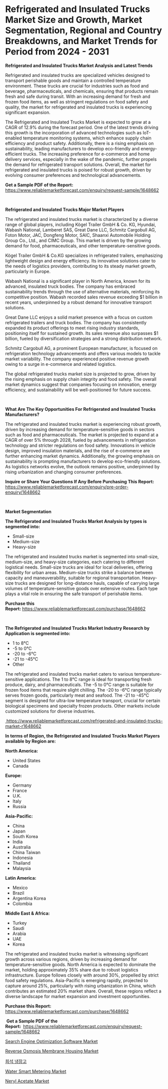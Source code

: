 <p><h1>Refrigerated and Insulated Trucks Market Size and Growth, Market Segmentation, Regional and Country Breakdowns, and Market Trends for Period from 2024 -  2031</h1></p><p><strong>Refrigerated and Insulated Trucks Market Analysis and Latest Trends</strong></p>
<p><p>Refrigerated and insulated trucks are specialized vehicles designed to transport perishable goods and maintain a controlled temperature environment. These trucks are crucial for industries such as food and beverage, pharmaceuticals, and chemicals, ensuring that products remain fresh and safe during transit. With an increasing demand for fresh and frozen food items, as well as stringent regulations on food safety and quality, the market for refrigerated and insulated trucks is experiencing significant expansion.</p><p>The Refrigerated and Insulated Trucks Market is expected to grow at a CAGR of 12.9% during the forecast period. One of the latest trends driving this growth is the incorporation of advanced technologies such as IoT-enabled temperature monitoring systems, which enhance supply chain efficiency and product safety. Additionally, there is a rising emphasis on sustainability, leading manufacturers to develop eco-friendly and energy-efficient trucks. The increasing preference for e-commerce and home delivery services, especially in the wake of the pandemic, further propels the demand for refrigerated transport solutions. Overall, the market for refrigerated and insulated trucks is poised for robust growth, driven by evolving consumer preferences and technological advancements.</p></p>
<p><strong>Get a Sample PDF of the Report:&nbsp;</strong> <a href="https://www.reliablemarketforecast.com/enquiry/request-sample/1648662?utm_campaign=1080&utm_medium=2&utm_source=Github&utm_content=ia&utm_term=19112024&utm_id=refrigerated-and-insulated-trucks">https://www.reliablemarketforecast.com/enquiry/request-sample/1648662</a></p>
<p>&nbsp;</p>
<p><strong>Refrigerated and Insulated Trucks Major Market Players</strong></p>
<p><p>The refrigerated and insulated trucks market is characterized by a diverse range of global players, including Kögel Trailer GmbH & Co. KG, Hyundai, Wabash National, Lamberet SAS, Great Dane LLC, Schmitz Cargobull AG, Foton Motor, JAC, Dongfeng Motor, SAIC, Shaanxi Automobile Holding Group Co., Ltd., and CIMC Group. This market is driven by the growing demand for food, pharmaceuticals, and other temperature-sensitive goods.</p><p>Kögel Trailer GmbH & Co.KG specializes in refrigerated trailers, emphasizing lightweight design and energy efficiency. Its innovative solutions cater to the needs of logistics providers, contributing to its steady market growth, particularly in Europe.</p><p>Wabash National is a significant player in North America, known for its advanced, insulated truck bodies. The company has embraced sustainability trends through the use of alternative materials, reinforcing its competitive position. Wabash recorded sales revenue exceeding $1 billion in recent years, underpinned by a robust demand for innovative transport solutions.</p><p>Great Dane LLC enjoys a solid market presence with a focus on custom refrigerated trailers and truck bodies. The company has consistently expanded its product offerings to meet rising industry standards, positioning itself for sustained growth. Its sales revenue also surpasses $1 billion, fueled by diversification strategies and a strong distribution network.</p><p>Schmitz Cargobull AG, a prominent European manufacturer, is focused on refrigeration technology advancements and offers various models to tackle market variability. The company experienced positive revenue growth owing to a surge in e-commerce and related logistics.</p><p>The global refrigerated trucks market size is projected to grow, driven by the rising emphasis on supply chain integrity and food safety. The overall market dynamics suggest that companies focusing on innovation, energy efficiency, and sustainability will be well-positioned for future success.</p></p>
<p>&nbsp;</p>
<p><strong>What Are The Key Opportunities For Refrigerated and Insulated Trucks Manufacturers?</strong></p>
<p><p>The refrigerated and insulated trucks market is experiencing robust growth, driven by increasing demand for temperature-sensitive goods in sectors such as food and pharmaceuticals. The market is projected to expand at a CAGR of over 5% through 2028, fueled by advancements in refrigeration technology and stricter regulations on food safety. Innovations in vehicle design, improved insulation materials, and the rise of e-commerce are further enhancing market dynamics. Additionally, the growing emphasis on sustainability is prompting manufacturers to develop eco-friendly solutions. As logistics networks evolve, the outlook remains positive, underpinned by rising urbanization and changing consumer preferences.</p></p>
<p><strong>Inquire or Share Your Questions If Any Before Purchasing This Report:</strong> <a href="https://www.reliablemarketforecast.com/enquiry/pre-order-enquiry/1648662?utm_campaign=1080&utm_medium=2&utm_source=Github&utm_content=ia&utm_term=19112024&utm_id=refrigerated-and-insulated-trucks">https://www.reliablemarketforecast.com/enquiry/pre-order-enquiry/1648662</a></p>
<p>&nbsp;</p>
<p><strong>Market Segmentation</strong></p>
<p><strong>The Refrigerated and Insulated Trucks Market Analysis by types is segmented into:</strong></p>
<p><ul><li>Small-size</li><li>Medium-size</li><li>Heavy-size</li></ul></p>
<p><p>The refrigerated and insulated trucks market is segmented into small-size, medium-size, and heavy-size categories, each catering to different logistical needs. Small-size trucks are ideal for local deliveries, offering flexibility for urban areas. Medium-size trucks strike a balance between capacity and maneuverability, suitable for regional transportation. Heavy-size trucks are designed for long-distance hauls, capable of carrying large volumes of temperature-sensitive goods over extensive routes. Each type plays a vital role in ensuring the safe transport of perishable items.</p></p>
<p><strong>Purchase this Report:&nbsp;</strong><a href="https://www.reliablemarketforecast.com/purchase/1648662?utm_campaign=1080&utm_medium=2&utm_source=Github&utm_content=ia&utm_term=19112024&utm_id=refrigerated-and-insulated-trucks">https://www.reliablemarketforecast.com/purchase/1648662</a></p>
<p>&nbsp;</p>
<p><strong>The Refrigerated and Insulated Trucks Market Industry Research by Application is segmented into:</strong></p>
<p><ul><li>1 to 8°C</li><li>-5 to 0°C</li><li>-20 to -6℃</li><li>-21 to -45℃</li><li>Other</li></ul></p>
<p><p>The refrigerated and insulated trucks market caters to various temperature-sensitive applications. The 1 to 8°C range is ideal for transporting fresh produce, dairy, and pharmaceuticals. The -5 to 0°C range is suitable for frozen food items that require slight chilling. The -20 to -6°C range typically serves frozen goods, particularly meat and seafood. The -21 to -45°C segment is designed for ultra-low temperature transport, crucial for certain biological specimens and specialty frozen products. Other markets include customized solutions for diverse industries.</p></p>
<p><a href="https://www.reliablemarketforecast.com/refrigerated-and-insulated-trucks-market-r1648662?utm_campaign=1080&utm_medium=2&utm_source=Github&utm_content=ia&utm_term=19112024&utm_id=refrigerated-and-insulated-trucks">&nbsp;https://www.reliablemarketforecast.com/refrigerated-and-insulated-trucks-market-r1648662</a></p>
<p><strong>In terms of Region, the Refrigerated and Insulated Trucks Market Players available by Region are:</strong></p>
<p>
    <p> <strong> North America: </strong>
        <ul>
            <li>United States</li>
            <li>Canada</li>
        </ul>
        </p> 
    <p> <strong> Europe: </strong>
        <ul>
            <li>Germany</li>
            <li>France</li>
            <li>U.K.</li>
            <li>Italy</li>
            <li>Russia</li>
        </ul>
        </p> 
    <p> <strong> Asia-Pacific: </strong>
        <ul>
            <li>China</li>
            <li>Japan</li>
            <li>South Korea</li>
            <li>India</li>
            <li>Australia</li>
            <li>China Taiwan</li>
            <li>Indonesia</li>
            <li>Thailand</li>
            <li>Malaysia</li>
        </ul>
        </p> 
    <p> <strong> Latin America: </strong>
        <ul>
            <li>Mexico</li>
            <li>Brazil</li>
            <li>Argentina Korea</li>
            <li>Colombia</li>
        </ul>
        </p> 
    <p> <strong> Middle East & Africa: </strong>
        <ul>
            <li>Turkey</li>
            <li>Saudi</li>
            <li>Arabia</li>
            <li>UAE</li>
            <li>Korea</li>
        </ul>
    </p>
    </p>
<p><p>The refrigerated and insulated trucks market is witnessing significant growth across various regions, driven by increasing demand for temperature-sensitive goods. North America is expected to dominate the market, holding approximately 35% share due to robust logistics infrastructure. Europe follows closely with around 30%, propelled by strict food safety regulations. Asia-Pacific is emerging rapidly, projected to capture around 25%, particularly with rising urbanization in China, which contributes an estimated 20% market share. Overall, these regions reflect a diverse landscape for market expansion and investment opportunities.</p></p>
<p><strong>Purchase this Report: </strong><a href="https://www.reliablemarketforecast.com/purchase/1648662?utm_campaign=1080&utm_medium=2&utm_source=Github&utm_content=ia&utm_term=19112024&utm_id=refrigerated-and-insulated-trucks">https://www.reliablemarketforecast.com/purchase/1648662</a></p>
<p>&nbsp;<strong>Get a Sample PDF of the Report:&nbsp;&nbsp;</strong><a href="https://www.reliablemarketforecast.com/enquiry/request-sample/1648662?utm_campaign=1080&utm_medium=2&utm_source=Github&utm_content=ia&utm_term=19112024&utm_id=refrigerated-and-insulated-trucks">https://www.reliablemarketforecast.com/enquiry/request-sample/1648662</a></p>
<p><strong></strong></p>
<p><p><a href="https://issuu.com/reportprime-2/docs/search-engine-optimization-software_91258cf263423b?utm_campaign=1080&utm_medium=2&utm_source=Github&utm_content=ia&utm_term=19112024&utm_id=refrigerated-and-insulated-trucks">Search Engine Optimization Software Market</a></p><p><a href="https://issuu.com/reportprime-2/docs/reverse-osmosis-membrane-housing-ma_0f498c57152bb2?utm_campaign=1080&utm_medium=2&utm_source=Github&utm_content=ia&utm_term=19112024&utm_id=refrigerated-and-insulated-trucks">Reverse Osmosis Membrane Housing Market</a></p><p><a href="https://github.com/sougarounis/Market-Research-Report-List-6/blob/main/490413424746.md?utm_campaign=1080&utm_medium=2&utm_source=Github&utm_content=ia&utm_term=19112024&utm_id=refrigerated-and-insulated-trucks">희석 냉장고</a></p><p><a href="https://www.linkedin.com/pulse/water-smart-metering-market-size-status-forecast-2024-2031-igvue?utm_campaign=1080&utm_medium=2&utm_source=Github&utm_content=ia&utm_term=19112024&utm_id=refrigerated-and-insulated-trucks">Water Smart Metering Market</a></p><p><a href="https://github.com/gdfhhhj/Market-Research-Report-List-6/blob/main/neryl-acetate-market.md?utm_campaign=1080&utm_medium=2&utm_source=Github&utm_content=ia&utm_term=19112024&utm_id=refrigerated-and-insulated-trucks">Neryl Acetate Market</a></p></p>